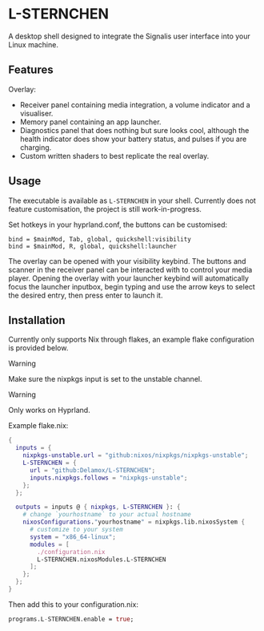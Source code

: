 # L-STERNCHEN
A desktop shell designed to integrate the Signalis user interface into your Linux machine.


## Features
Overlay:
- Receiver panel containing media integration, a volume indicator and a visualiser.
- Memory panel containing an app launcher.
- Diagnostics panel that does nothing but sure looks cool, although the health indicator does show your battery status, and pulses if you are charging.
- Custom written shaders to best replicate the real overlay.

## Usage
The executable is available as `L-STERNCHEN` in your shell.
Currently does not feature customisation, the project is still work-in-progress.

Set hotkeys in your hyprland.conf, the buttons can be customised:
```hyprlang
bind = $mainMod, Tab, global, quickshell:visibility
bind = $mainMod, R, global, quickshell:launcher
```

The overlay can be opened with your visibility keybind. The buttons and scanner in the receiver panel can be interacted with to control your media player.
Opening the overlay with your launcher keybind will automatically focus the launcher inputbox, begin typing and use the arrow keys to select the desired entry, then press enter to launch it. 


## Installation
Currently only supports Nix through flakes, an example flake configuration is provided below.
> [!WARNING]
> Make sure the nixpkgs input is set to the unstable channel.

> [!WARNING]
> Only works on Hyprland.

Example flake.nix:
```nix
{
  inputs = {
    nixpkgs-unstable.url = "github:nixos/nixpkgs/nixpkgs-unstable";
    L-STERNCHEN = {
      url = "github:Delamox/L-STERNCHEN";
      inputs.nixpkgs.follows = "nixpkgs-unstable";
    };
  };

  outputs = inputs @ { nixpkgs, L-STERNCHEN }: {
    # change `yourhostname` to your actual hostname
    nixosConfigurations."yourhostname" = nixpkgs.lib.nixosSystem {
      # customize to your system
      system = "x86_64-linux";
      modules = [
        ./configuration.nix
        L-STERNCHEN.nixosModules.L-STERNCHEN
      ];
    };
  };
}
```
Then add this to your configuration.nix:
```nix
programs.L-STERNCHEN.enable = true;
```
